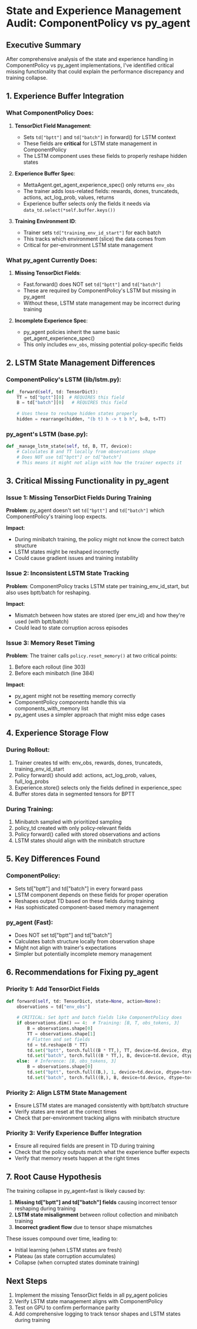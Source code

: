 # State and Experience Management Audit: ComponentPolicy vs py_agent

## Executive Summary

After comprehensive analysis of the state and experience handling in ComponentPolicy vs py_agent implementations, I've identified critical missing functionality that could explain the performance discrepancy and training collapse.

## 1. Experience Buffer Integration

### What ComponentPolicy Does:
1. **TensorDict Field Management**:
   - Sets `td["bptt"]` and `td["batch"]` in forward() for LSTM context
   - These fields are **critical** for LSTM state management in ComponentPolicy
   - The LSTM component uses these fields to properly reshape hidden states

2. **Experience Buffer Spec**:
   - MettaAgent.get_agent_experience_spec() only returns `env_obs`
   - The trainer adds loss-related fields: rewards, dones, truncateds, actions, act_log_prob, values, returns
   - Experience buffer selects only the fields it needs via `data_td.select(*self.buffer.keys())`

3. **Training Environment ID**:
   - Trainer sets `td["training_env_id_start"]` for each batch
   - This tracks which environment (slice) the data comes from
   - Critical for per-environment LSTM state management

### What py_agent Currently Does:
1. **Missing TensorDict Fields**:
   - Fast.forward() does NOT set `td["bptt"]` and `td["batch"]`
   - These are required by ComponentPolicy's LSTM but missing in py_agent
   - Without these, LSTM state management may be incorrect during training

2. **Incomplete Experience Spec**:
   - py_agent policies inherit the same basic get_agent_experience_spec()
   - This only includes `env_obs`, missing potential policy-specific fields

## 2. LSTM State Management Differences

### ComponentPolicy's LSTM (lib/lstm.py):
```python
def _forward(self, td: TensorDict):
    TT = td["bptt"][0]  # REQUIRES this field
    B = td["batch"][0]   # REQUIRES this field
    
    # Uses these to reshape hidden states properly
    hidden = rearrange(hidden, "(b t) h -> t b h", b=B, t=TT)
```

### py_agent's LSTM (base.py):
```python
def _manage_lstm_state(self, td, B, TT, device):
    # Calculates B and TT locally from observations shape
    # Does NOT use td["bptt"] or td["batch"]
    # This means it might not align with how the trainer expects it
```

## 3. Critical Missing Functionality in py_agent

### Issue 1: Missing TensorDict Fields During Training
**Problem**: py_agent doesn't set `td["bptt"]` and `td["batch"]` which ComponentPolicy's training loop expects.

**Impact**: 
- During minibatch training, the policy might not know the correct batch structure
- LSTM states might be reshaped incorrectly
- Could cause gradient issues and training instability

### Issue 2: Inconsistent LSTM State Tracking
**Problem**: ComponentPolicy tracks LSTM state per training_env_id_start, but also uses bptt/batch for reshaping.

**Impact**:
- Mismatch between how states are stored (per env_id) and how they're used (with bptt/batch)
- Could lead to state corruption across episodes

### Issue 3: Memory Reset Timing
**Problem**: The trainer calls `policy.reset_memory()` at two critical points:
1. Before each rollout (line 303)
2. Before each minibatch (line 384)

**Impact**:
- py_agent might not be resetting memory correctly
- ComponentPolicy components handle this via components_with_memory list
- py_agent uses a simpler approach that might miss edge cases

## 4. Experience Storage Flow

### During Rollout:
1. Trainer creates td with: env_obs, rewards, dones, truncateds, training_env_id_start
2. Policy forward() should add: actions, act_log_prob, values, full_log_probs
3. Experience.store() selects only the fields defined in experience_spec
4. Buffer stores data in segmented tensors for BPTT

### During Training:
1. Minibatch sampled with prioritized sampling
2. policy_td created with only policy-relevant fields
3. Policy forward() called with stored observations and actions
4. LSTM states should align with the minibatch structure

## 5. Key Differences Found

### ComponentPolicy:
- Sets td["bptt"] and td["batch"] in every forward pass
- LSTM component depends on these fields for proper operation
- Reshapes output TD based on these fields during training
- Has sophisticated component-based memory management

### py_agent (Fast):
- Does NOT set td["bptt"] and td["batch"]
- Calculates batch structure locally from observation shape
- Might not align with trainer's expectations
- Simpler but potentially incomplete memory management

## 6. Recommendations for Fixing py_agent

### Priority 1: Add TensorDict Fields
```python
def forward(self, td: TensorDict, state=None, action=None):
    observations = td["env_obs"]
    
    # CRITICAL: Set bptt and batch fields like ComponentPolicy does
    if observations.dim() == 4:  # Training: [B, T, obs_tokens, 3]
        B = observations.shape[0]
        TT = observations.shape[1]
        # Flatten and set fields
        td = td.reshape(B * TT)
        td.set("bptt", torch.full((B * TT,), TT, device=td.device, dtype=torch.long))
        td.set("batch", torch.full((B * TT,), B, device=td.device, dtype=torch.long))
    else:  # Inference: [B, obs_tokens, 3]
        B = observations.shape[0]
        td.set("bptt", torch.full((B,), 1, device=td.device, dtype=torch.long))
        td.set("batch", torch.full((B,), B, device=td.device, dtype=torch.long))
```

### Priority 2: Align LSTM State Management
- Ensure LSTM states are managed consistently with bptt/batch structure
- Verify states are reset at the correct times
- Check that per-environment tracking aligns with minibatch structure

### Priority 3: Verify Experience Buffer Integration
- Ensure all required fields are present in TD during training
- Check that the policy outputs match what the experience buffer expects
- Verify that memory resets happen at the right times

## 7. Root Cause Hypothesis

The training collapse in py_agent=fast is likely caused by:

1. **Missing td["bptt"] and td["batch"] fields** causing incorrect tensor reshaping during training
2. **LSTM state misalignment** between rollout collection and minibatch training
3. **Incorrect gradient flow** due to tensor shape mismatches

These issues compound over time, leading to:
- Initial learning (when LSTM states are fresh)
- Plateau (as state corruption accumulates)
- Collapse (when corrupted states dominate training)

## Next Steps

1. Implement the missing TensorDict fields in all py_agent policies
2. Verify LSTM state management aligns with ComponentPolicy
3. Test on GPU to confirm performance parity
4. Add comprehensive logging to track tensor shapes and LSTM states during training